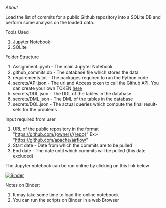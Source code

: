 *About*

Load the list of commits for a public Github repository into a SQLite DB and perform some analysis on the loaded data.

Tools Used 
1. Jupyter Notebook
2. SQLite

Folder Structure
1. Assignment.ipynb - The main Jupyter Notebook
2. github_commits.db - The database file which stores the data
3. requirements.txt - The packages required to run the Python code
4. secrets/API.json - The url and Access token to call the Github API. You can create your own TOKEN [here](https://docs.github.com/en/authentication/keeping-your-account-and-data-secure/creating-a-personal-access-token)
5. secrets/DDL.json - The DDL of the tables in the database
6. secrets/DML.json - The DML of the tables in the database
6. secrets/DQL.json - The actual queries which compute the final result-sets for the problems

Input required from user
1. URL of the public repository in the format "https://github.com/{owner}/{repo}" Ex:- "https://github.com/apache/airflow"
2. Start date - Date from which the commits are to be pulled
3. End date - The date until which commits will be pulled (this date excluded)

The Jupyter notebook can be run online by clicking on this link below

[![Binder](https://mybinder.org/badge_logo.svg)](https://mybinder.org/v2/gh/mindhunter-dark/edb_assignment/HEAD?labpath=Assignment.ipynb)

Notes on Binder:
1. It may take some time to load the online noteboook
2. You can run the scripts on Binder in a web Browser
